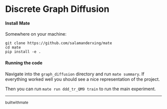 # Discrete Graph Diffusion

#### Install Mate

Somewhere on your machine:
```
git clone https://github.com/salamanderxing/mate
cd mate
pip install -e .
```

#### Running the code
Navigate into the `graph_diffusion` directory and run `mate summary`. If everything worked well you should see a nice representation of the project. 

Then you can run `mate run ddd_tr_QM9 train` to run the main experiment.

---

<small>builtwithmate</small>
